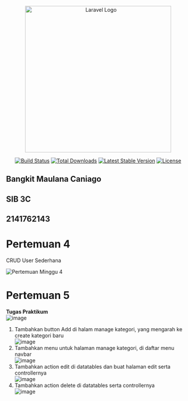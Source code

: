 <p align="center"><a href="https://laravel.com" target="_blank"><img src="https://raw.githubusercontent.com/laravel/art/master/logo-lockup/5%20SVG/2%20CMYK/1%20Full%20Color/laravel-logolockup-cmyk-red.svg" width="400" alt="Laravel Logo"></a></p>

<p align="center">
<a href="https://github.com/laravel/framework/actions"><img src="https://github.com/laravel/framework/workflows/tests/badge.svg" alt="Build Status"></a>
<a href="https://packagist.org/packages/laravel/framework"><img src="https://img.shields.io/packagist/dt/laravel/framework" alt="Total Downloads"></a>
<a href="https://packagist.org/packages/laravel/framework"><img src="https://img.shields.io/packagist/v/laravel/framework" alt="Latest Stable Version"></a>
<a href="https://packagist.org/packages/laravel/framework"><img src="https://img.shields.io/packagist/l/laravel/framework" alt="License"></a>
</p>

## Bangkit Maulana Caniago
## SIB 3C
## 2141762143

# Pertemuan 4

CRUD User Sederhana

![Pertemuan Minggu 4](https://github.com/bangkit16/POS/assets/81848390/88e281cb-8934-4fbd-8ab8-f6fde1d2026c)

# Pertemuan 5

**Tugas Praktikum** <br/>
![image](https://github.com/bangkit16/POS/assets/81848390/f93dfd8a-03e3-431d-a2e6-8c106182d669)

1. Tambahkan button Add di halam manage kategori, yang mengarah ke create kategori baru<br/>
   ![image](https://github.com/bangkit16/POS/assets/81848390/8cee2f8d-1863-4edb-ad22-dfa399ba7bad)
2. Tambahkan menu untuk halaman manage kategori, di daftar menu navbar <br/>
   ![image](https://github.com/bangkit16/POS/assets/81848390/e4b5e94d-5cec-4ace-9323-a713a7b34e18)
3. Tambahkan action edit di datatables dan buat halaman edit serta controllernya <br/>
   ![image](https://github.com/bangkit16/POS/assets/81848390/368cd6cc-145e-42be-a8a5-0acb327d712d)
4. Tambahkan action delete di datatables serta controllernya <br/>
   ![image](https://github.com/bangkit16/POS/assets/81848390/49503b62-54c8-47e6-b462-b1a51d533e67)



